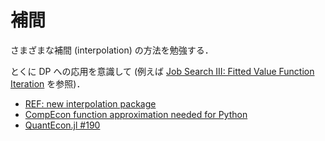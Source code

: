 補間
====

さまざまな補間 (interpolation) の方法を勉強する．

とくに DP への応用を意識して
(例えば [Job Search III: Fitted Value Function Iteration](https://python.quantecon.org/mccall_fitted_vfi.html) を参照)．

* [REF: new interpolation package](https://github.com/QuantEcon/QuantEcon.jl/issues/15)
* [CompEcon function approximation needed for Python](https://github.com/QuantEcon/QuantEcon.py/issues/281)
* [QuantEcon.jl #190](https://github.com/QuantEcon/QuantEcon.jl/issues/190)
